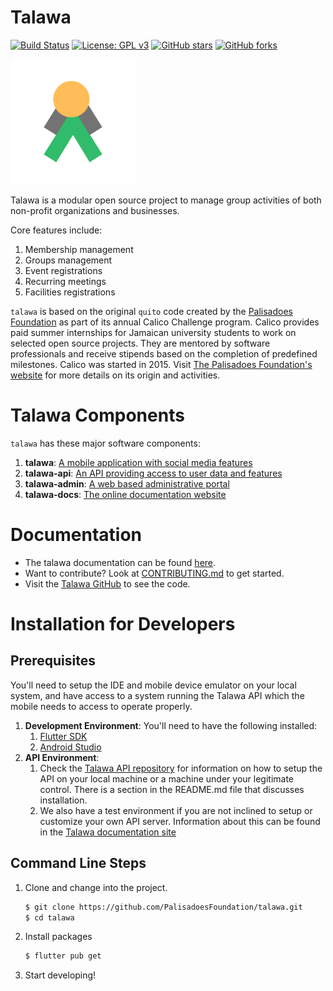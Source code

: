 # Talawa
[![Build Status](https://travis-ci.org/PalisadoesFoundation/talawa.svg?branch=master)](http://www.palisadoes.org/) 
[![License: GPL v3](https://img.shields.io/badge/License-GPLv3-blue.svg)](https://www.gnu.org/licenses/gpl-3.0)
[![GitHub stars](https://img.shields.io/github/stars/PalisadoesFoundation/talawa.svg?style=social&label=Star&maxAge=2592000)](https://github.com/PalisadoesFoundation/talawa)
[![GitHub forks](https://img.shields.io/github/forks/PalisadoesFoundation/talawa.svg?style=social&label=Fork&maxAge=2592000)](https://github.com/PalisadoesFoundation/talawa)

[![N|Solid](images/talawa-logo-lite-200x200.png)](https://github.com/PalisadoesFoundation/talawa)

Talawa is a modular open source project to manage group activities of both non-profit organizations and businesses.

Core features include:

 1. Membership management
 2. Groups management
 3. Event registrations
 4. Recurring meetings
 5. Facilities registrations

 ``talawa`` is based on the original ``quito`` code created by the [Palisadoes Foundation](http://www.palisadoes.org) as part of its annual Calico Challenge program. Calico provides paid summer internships for  Jamaican university students to work on selected open source projects. They are mentored by software professionals and receive stipends based on the completion of predefined milestones. Calico was started in 2015. Visit [The Palisadoes Foundation's website](http://www.palisadoes.org/) for more details on its origin and activities.

# Talawa Components

`talawa` has these major software components:

1. **talawa**: [A mobile application with social media features](https://github.com/PalisadoesFoundation/talawa)
1. **talawa-api**: [An API providing access to user data and features](https://github.com/PalisadoesFoundation/talawa-api)
1. **talawa-admin**: [A web based administrative portal](https://github.com/PalisadoesFoundation/talawa-admin)
1. **talawa-docs**: [The online documentation website](https://github.com/PalisadoesFoundation/talawa-docs)

# Documentation
 - The talawa documentation can be found [here](https://palisadoesfoundation.github.io/talawa-docs/).
 - Want to contribute? Look at [CONTRIBUTING.md](https://github.com/PalisadoesFoundation/talawa/blob/master/CONTRIBUTING.md) to get started.
 - Visit the [Talawa GitHub](https://github.com/PalisadoesFoundation/talawa) to see the code.
 
# Installation for Developers

## Prerequisites

You'll need to setup the IDE and mobile device emulator on your local system, and have access to a system running the Talawa API which the mobile needs to access to operate properly.

1. **Development Environment**: You'll need to have the following installed:
    1. [Flutter SDK](https://flutter.dev/docs/get-started/install)
    1. [Android Studio](https://developer.android.com/studio)
1. **API Environment**: 
    1. Check the [Talawa API repository](https://github.com/PalisadoesFoundation/talawa-api) for information on how to setup the API on your local machine or a machine under your legitimate control. There is a section in the README.md file that discusses installation.
    2. We also have a test environment if you are not inclined to setup or customize your own API server. Information about this can be found in the [Talawa documentation site](https://palisadoesfoundation.github.io/talawa-docs/)

## Command Line Steps

1. Clone and change into the project.
    ```sh
    $ git clone https://github.com/PalisadoesFoundation/talawa.git
    $ cd talawa
    ```
1. Install packages
    ```sh
    $ flutter pub get
    ```
1. Start developing!
